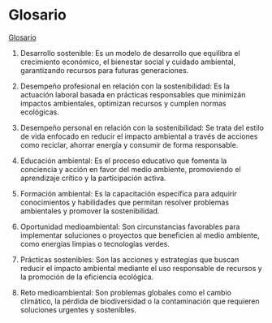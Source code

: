 # Glosario 

[Glosario](img/)

1. Desarrollo sostenible: Es un modelo de desarrollo que equilibra el crecimiento económico, el bienestar social y cuidado ambiental, garantizando recursos para futuras generaciones.

2. Desempeño profesional en relación con la sostenibilidad: Es la actuación laboral basada en prácticas responsables que minimizán impactos ambientales, optimizan recursos y cumplen normas ecológicas.

3. Desempeño personal en relación con la sostenibilidad: Se trata del estilo de vida enfocado en reducir el impacto ambiental a través de acciones como reciclar, ahorrar energía y consumir de forma responsable.

4. Educación ambiental: Es el proceso educativo que fomenta la conciencia y acción en favor del medio ambiente, promoviendo el aprendizaje crítico y la participación activa.

5. Formación ambiental: Es la capacitación específica para adquirir conocimientos y habilidades que permitan resolver problemas ambientales y promover la sostenibilidad.

6. Oportunidad medioambiental: Son circunstancias favorables para implementar soluciones o proyectos que beneficien al medio ambiente, como energías limpias o tecnologías verdes.

7. Prácticas sostenibles: Son las acciones y estrategias que buscan reducir el impacto ambiental mediante el uso responsable de recursos y la promoción de la eficiencia ecológica.

8. Reto medioambiental: Son problemas globales como el cambio climático, la pérdida de biodiversidad o la contaminación que requieren soluciones urgentes y sostenibles.
